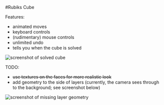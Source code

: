 #Rubiks Cube

Features:

- animated moves
- keyboard controls
- (rudimentary) mouse controls
- unlimited undo
- tells you when the cube is solved

![screenshot of solved cube](http://i.imgur.com/8fywA4X.png)

TODO:

- ~~use textures on the faces for more realistic look~~
- add geometry to the side of layers (currently, the camera sees through to the background; see screenshot below)

![screenshot of missing layer geometry](http://i.imgur.com/5fsoEiq.png)